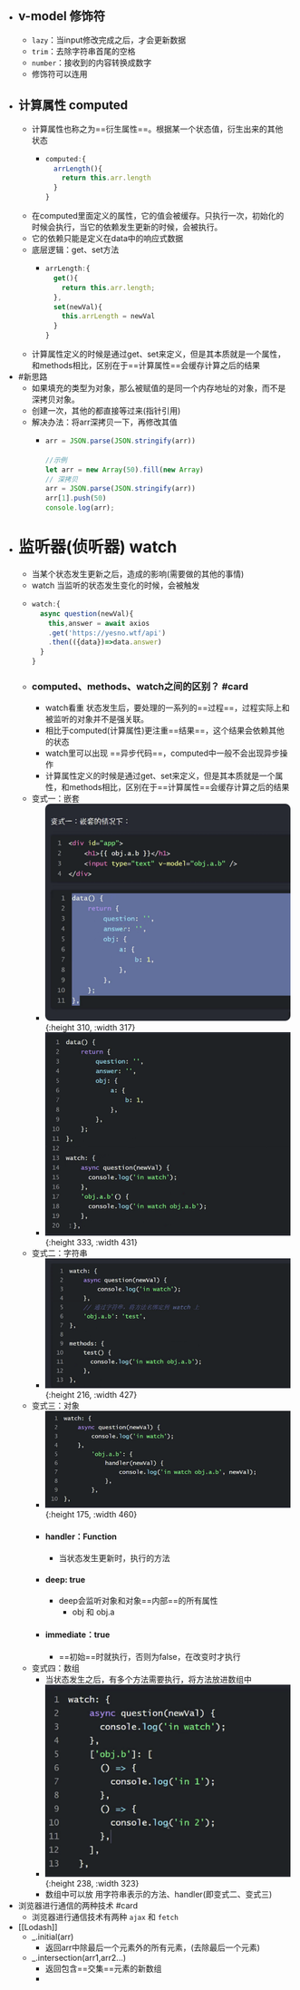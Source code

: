 - ## v-model 修饰符
	- `lazy`：当input修改完成之后，才会更新数据
	- `trim`：去除字符串首尾的空格
	- `number`：接收到的内容转换成数字
	- 修饰符可以连用
- ## 计算属性 computed
	- 计算属性也称之为==衍生属性==。根据某一个状态值，衍生出来的其他状态
		- ```js
		  computed:{
		    arrLength(){
		      return this.arr.length
		    }
		  }
		  ```
	- 在computed里面定义的属性，它的值会被缓存。只执行一次，初始化的时候会执行，当它的依赖发生更新的时候，会被执行。
	- 它的依赖只能是定义在data中的响应式数据
	- 底层逻辑：get、set方法
		- ```js
		  arrLength:{
		    get(){
		      return this.arr.length;
		    },
		    set(newVal){
		      this.arrLength = newVal
		    }
		  }
		  ```
	- 计算属性定义的时候是通过get、set来定义，但是其本质就是一个属性，和methods相比，区别在于==计算属性==会缓存计算之后的结果
- #新思路
	- 如果填充的类型为对象，那么被赋值的是同一个内存地址的对象，而不是深拷贝对象。
	- 创建一次，其他的都直接等过来(指针引用)
	- 解决办法：将arr深拷贝一下，再修改其值
		- ```js
		  arr = JSON.parse(JSON.stringify(arr))
		  
		  //示例
		  let arr = new Array(50).fill(new Array)
		  // 深拷贝
		  arr = JSON.parse(JSON.stringify(arr))
		  arr[1].push(50)
		  console.log(arr);
		  ```
- # 监听器(侦听器) watch
	- 当某个状态发生更新之后，造成的影响(需要做的其他的事情)
	- watch 当监听的状态发生变化的时候，会被触发
	- ```js
	  watch:{
	    async question(newVal){
	      this,answer = await axios
	      .get('https://yesno.wtf/api')
	      .then(({data})=>data.answer)
	    }
	  }
	  ```
	- ### computed、methods、watch之间的区别？ #card
		- watch看重 状态发生后，要处理的一系列的==过程==，过程实际上和被监听的对象并不是强关联。
		- 相比于computed(计算属性)更注重==结果==，这个结果会依赖其他的状态
		- watch里可以出现 ==异步代码==，computed中一般不会出现异步操作
		- 计算属性定义的时候是通过get、set来定义，但是其本质就是一个属性，和methods相比，区别在于==计算属性==会缓存计算之后的结果
	- 变式一：嵌套
		- ![image.png](../assets/image_1650856632519_0.png){:height 310, :width 317}
		- ![image.png](../assets/image_1650856805116_0.png){:height 333, :width 431}
	- 变式二：字符串
		- ![image.png](../assets/image_1650856656215_0.png){:height 216, :width 427}
	- 变式三：对象
		- ![image.png](../assets/image_1650856727394_0.png){:height 175, :width 460}
		- #### handler：Function
			- 当状态发生更新时，执行的方法
		- #### deep: true
			- deep会监听对象和对象==内部==的所有属性
				- obj 和 obj.a
		- #### immediate：true
			- ==初始==时就执行，否则为false，在改变时才执行
	- 变式四：数组
		- 当状态发生之后，有多个方法需要执行，将方法放进数组中
		- ![image.png](../assets/image_1650857458787_0.png){:height 238, :width 323}
		- 数组中可以放 用字符串表示的方法、handler(即变式二、变式三)
- 浏览器进行通信的两种技术 #card
	- 浏览器进行通信技术有两种 `ajax` 和 `fetch`
- [[Lodash]]
	- _.initial(arr)
		- 返回arr中除最后一个元素外的所有元素，(去除最后一个元素)
	- _.intersection(arr1,arr2...)
		- 返回包含==交集==元素的新数组
		-